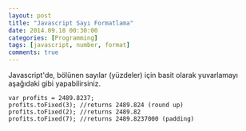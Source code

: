 ```yaml
---
layout: post
title: "Javascript Sayı Formatlama"
date: 2014.09.18 00:30:00
categories: [Programming]
tags: [javascript, number, format]
comments: true
---
```

Javascript'de, bölünen sayılar (yüzdeler) için basit olarak yuvarlamayı aşağıdaki gibi yapabilirsiniz.

```language-javascript
var profits = 2489.8237;
profits.toFixed(3); //returns 2489.824 (round up)
profits.toFixed(2); //returns 2489.82
profits.toFixed(7); //returns 2489.8237000 (padding)
```
